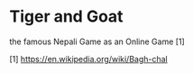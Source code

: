 # Tiger and Goat

the famous Nepali Game as an Online Game [1]


[1] https://en.wikipedia.org/wiki/Bagh-chal